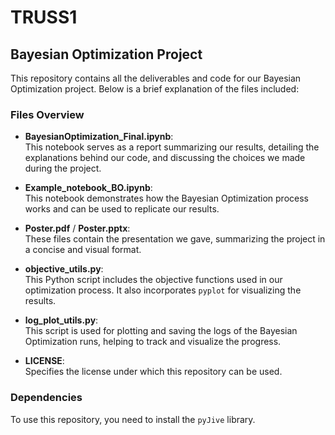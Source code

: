 # TRUSS1

## Bayesian Optimization Project

This repository contains all the deliverables and code for our Bayesian Optimization project. Below is a brief explanation of the files included:

### Files Overview

- **BayesianOptimization_Final.ipynb**:  
  This notebook serves as a report summarizing our results, detailing the explanations behind our code, and discussing the choices we made during the project.

- **Example_notebook_BO.ipynb**:  
  This notebook demonstrates how the Bayesian Optimization process works and can be used to replicate our results.

- **Poster.pdf** / **Poster.pptx**:  
  These files contain the presentation we gave, summarizing the project in a concise and visual format.

- **objective_utils.py**:  
  This Python script includes the objective functions used in our optimization process. It also incorporates `pyplot` for visualizing the results.

- **log_plot_utils.py**:  
  This script is used for plotting and saving the logs of the Bayesian Optimization runs, helping to track and visualize the progress.

- **LICENSE**:  
  Specifies the license under which this repository can be used.

### Dependencies
To use this repository, you need to install the `pyJive` library.

